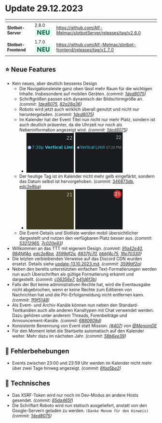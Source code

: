 # Update 29.12.2023

<table data-card-size="large" data-view="cards"><thead><tr><th></th><th></th><th data-hidden data-card-target data-type="content-ref"></th></tr></thead><tbody><tr><td><strong>Slotbot-Server</strong></td><td>2.8.0 <img src="../../.gitbook/assets/Badge-New.png" alt="Neu" data-size="line"></td><td><a href="https://github.com/Alf-Melmac/slotbotServer/releases/tag/v2.8.0">https://github.com/Alf-Melmac/slotbotServer/releases/tag/v2.8.0</a></td></tr><tr><td><strong>Slotbot-Frontend</strong></td><td>1.7.0 <img src="../../.gitbook/assets/Badge-New.png" alt="Neu" data-size="line"></td><td><a href="https://github.com/Alf-Melmac/slotbot-frontend/releases/tag/v1.7.0">https://github.com/Alf-Melmac/slotbot-frontend/releases/tag/v1.7.0</a></td></tr></tbody></table>

## ⭐ Neue Features

* Kein neues, aber deutlich besseres Design
  * Die Navigationsleiste ganz oben lässt mehr Raum für die wichtigen Inhalte. Insbesondere auf mobilen Geräten. _(commit:_ [_1ded8075_](https://github.com/Alf-Melmac/slotbot-frontend/commit/1ded807556549b7bd4cf9b1eae52b6c56b7511f6)_)_
  * Schriftgrößen passen sich dynamisch der Bildschirmgröße an. _(commit:_ [_1ded8075_](https://github.com/Alf-Melmac/slotbot-frontend/commit/1ded807556549b7bd4cf9b1eae52b6c56b7511f6)_,_ [_82a28a36_](https://github.com/Alf-Melmac/slotbot-frontend/commit/82a28a36f4ba83b431144c38916284a0cb472f38)_)_
  * Roboto wird jetzt auch wirklich überall genutzt und nicht nur heruntergeladen. _(commit:_ [_1ded8075_](https://github.com/Alf-Melmac/slotbot-frontend/commit/1ded807556549b7bd4cf9b1eae52b6c56b7511f6)_)_
  * Im Kalender hat der Event Titel nun nicht nur mehr Platz, sondern ist auch deutlich präsenter, da die Uhrzeit nur noch als Nebeninformation angezeigt wird. _(commit:_ [_1ded8075_](https://github.com/Alf-Melmac/slotbot-frontend/commit/1ded807556549b7bd4cf9b1eae52b6c56b7511f6)_)_
    * ![](../../.gitbook/assets/Changelog-122023-CalendarEvent-Old.png)   ![](../../.gitbook/assets/Changelog-122023-CalendarEvent-New.png)
  * Der heutige Tag ist im Kalender nicht mehr gelb eingefärbt, sondern das Datum selbst ist hervorgehoben. (commit: [346873db](https://github.com/Alf-Melmac/slotbot-frontend/commit/346873db513c9b613507f161aa63b576531a6209), [edc2e8ba](https://github.com/Alf-Melmac/slotbot-frontend/commit/edc2e8baaab70ad3b0b8d0bd69fb3775321b5620))
    * ![](../../.gitbook/assets/Changelog-122023-CalendarToday-Old.png)   ![](../../.gitbook/assets/Changelog-122023-CalendarToday-New.png)
  * Die Event-Details und Slotliste werden mobil übersichtlicher dargestellt und nutzen den verfügbaren Platz besser aus. _(commit:_ [_53212965_](https://github.com/Alf-Melmac/slotbot-frontend/commit/53212965ec9a3d2c099f880de4e2e1fc3d3d3446)_,_ [_7c020e83_](https://github.com/Alf-Melmac/slotbot-frontend/commit/7c020e835be4c6c55ed60e2c91db9a5d7a2b1936)_)_
* Willkommen an das TTT mit eigenem Design. _(commit:_ [_91a42e40_](https://github.com/Alf-Melmac/slotbot-frontend/commit/91a42e4022778251bbe96368a9dbe58b7e3841b1)_,_ [_984fdf4a_](https://github.com/Alf-Melmac/slotbot-frontend/commit/984fdf4af2123da37d12b1ff6b3a3955beae867a)_,_ [_edc2e8ba_](https://github.com/Alf-Melmac/slotbot-frontend/commit/edc2e8baaab70ad3b0b8d0bd69fb3775321b5620)_,_ [_3599df2a_](https://github.com/Alf-Melmac/slotbotServer/commit/3599df2ac448eb73b161a1d155c31e6b8aa1c900)_,_ [_8837fc70_](https://github.com/Alf-Melmac/slotbotServer/commit/8837fc70d4f1675f75b2541d90448534e0dec7aa)_,_ [_bbbf4c75_](https://github.com/Alf-Melmac/slotbot-frontend/commit/bbbf4c7508d33f946baa3f85754790bcfece8295)_,_ [_16e70330_](https://github.com/Alf-Melmac/slotbot-frontend/commit/16e70330769533aafeab2f5bcbd104ed5de785cd)_)_
* Die letzten verbleibenden Verweise auf das Discord CDN wurden ersetzt. Details siehe [update-13.10.2023.md](update-13.10.2023.md "mention"). _(commit:_ [_3599df2a_](https://github.com/Alf-Melmac/slotbotServer/commit/3599df2ac448eb73b161a1d155c31e6b8aa1c900)_)_
* Neben den bereits unterstützten einfachen Text-Formatierungen werden nun auch Überschriften als gültige Formatierung erkannt und dargestellt. _(commit:_ [_c06356e7_](https://github.com/Alf-Melmac/slotbotServer/commit/c06356e7adbe436b25a28472ed15b63fe5952e37)_,_ [_b41d6f3b_](https://github.com/Alf-Melmac/slotbotServer/commit/b41d6f3bbbfb1f518e4089131fcf180fb078a538)_)_
* Falls der Bot keine administrativen Rechte hat, wird die Eventausgabe nicht abgebrochen, wenn er keine Rechte zum Editieren von Nachrichten hat und die Pin-Erfolgsmeldung nicht entfernen kann. _(commit:_ [_1f9f5148_](https://github.com/Alf-Melmac/slotbotServer/commit/1f9f5148bb2779f9d6da3fba210ecb2a2c2384df)_)_
* Als Event- und Archiv-Kanäle können nun neben den Standard-Textkanälen auch alle anderen Kanaltypen mit Chat verwendet werden. Dazu gehören unter anderem Threads, Forenbeiträge und Announcement-Kanäle. _(commit:_ [_6880608d_](https://github.com/Alf-Melmac/slotbotServer/commit/6880608d53b210eeb9354eea2154ffef1541b619)_)_
* Konsistente Benennung von Event statt Mission. _(_[_#407_](https://github.com/Alf-Melmac/slotbot-frontend/pull/407)_) von_ [_@MenomDE_](https://github.com/MenomDE)
* Für den Moment leitet die Startseite automatisch auf den Kalender weiter. Mehr dazu im nächsten Jahr. _(commit:_ [_58b6ee39_](https://github.com/Alf-Melmac/slotbot-frontend/commit/58b6ee391d9b6ff35275b09771ecccccdc6ec3b5)_)_

## 🐞 Fehlerbehebungen

* Events zwischen 23:00 und 23:59 Uhr werden im Kalender nicht mehr über zwei Tage hinweg angezeigt. _(commit:_ [_6faa5be2_](https://github.com/Alf-Melmac/slotbot-frontend/commit/6faa5be2f8fcb16fd4ea7dd4be1512ee842adf75)_)_

## 🔨 Technisches

* Das XSRF-Token wird nur noch im Dev-Modus an andere Hosts gesendet. _(commit:_ [_65da465f_](https://github.com/Alf-Melmac/slotbot-frontend/commit/65da465f4768f0bec618ddd43a4c83ad423bccec)_)_
* Die Schriftart Roboto wird nun statisch ausgeliefert, anstatt von den Google-Servern geladen zu werden. `(Danke Menom für den Hinweis)` _(commit:_ [_1ded8075_](https://github.com/Alf-Melmac/slotbot-frontend/commit/1ded807556549b7bd4cf9b1eae52b6c56b7511f6)_)_
